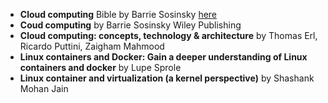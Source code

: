 + **Cloud computing** Bible by Barrie Sosinsky [here](https://arpitapatel.wordpress.com/wp-content/uploads/2014/10/cloud-computing-bible1.pdf)
+ **Coud computing** by Barrie Sosinsky Wiley Publishing
+ **Cloud computing: concepts, technology & architecture** by Thomas Erl, Ricardo Puttini, Zaigham Mahmood
+ **Linux containers and Docker: Gain a deeper understanding of Linux containers and docker** by Lupe Sprole
+ **Linux container and virtualization (a kernel perspective)** by Shashank Mohan Jain
